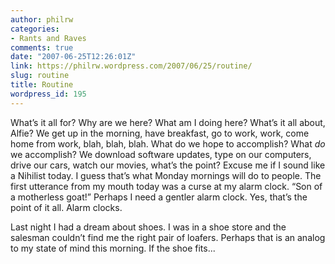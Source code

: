 ```yaml
---
author: philrw
categories:
- Rants and Raves
comments: true
date: "2007-06-25T12:26:01Z"
link: https://philrw.wordpress.com/2007/06/25/routine/
slug: routine
title: Routine
wordpress_id: 195
---
```


What’s it all for? Why are we here? What am I doing here? What’s it all about, Alfie? We get up in the morning, have breakfast, go to work, work, come home from work, blah, blah, blah. What do we hope to accomplish? What _do_ we accomplish? We download software updates, type on our computers, drive our cars, watch our movies, what’s the point? Excuse me if I sound like a Nihilist today. I guess that’s what Monday mornings will do to people. The first utterance from my mouth today was a curse at my alarm clock. “Son of a motherless goat!” Perhaps I need a gentler alarm clock. Yes, that’s the point of it all. Alarm clocks.

Last night I had a dream about shoes. I was in a shoe store and the salesman couldn’t find me the right pair of loafers. Perhaps that is an analog to my state of mind this morning. If the shoe fits...

